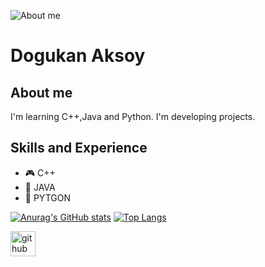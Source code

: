 ![About me](https://raw.githubusercontent.com/sagar-viradiya/sagar-viradiya/master/resources/banner.png)

# Dogukan Aksoy

## About me
I'm learning C++,Java and Python.
I'm developing projects.

## Skills and Experience
* 🎮 C++
* 📱 JAVA
* 📡 PYTGON


[![Anurag's GitHub stats](https://github-readme-stats.vercel.app/api?username=Dredogu)](https://github.com/anuraghazra/github-readme-stats)
[![Top Langs](https://github-readme-stats.vercel.app/api/top-langs/?username=Dredogu&layout=compact)](https://github.com/anuraghazra/github-readme-stats)

[<img src='https://cdn.jsdelivr.net/npm/simple-icons@3.0.1/icons/github.svg' alt='github' height='40'>](https://github.com/Dredogu)
